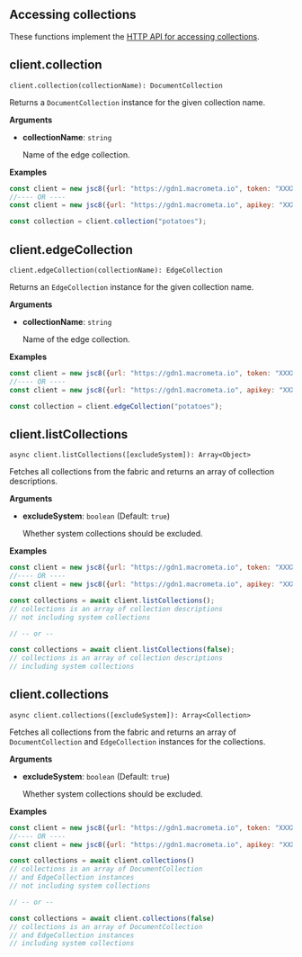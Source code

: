 ## Accessing collections

These functions implement the [HTTP API for accessing collections](https://developer.document360.io/docs/collections).

## client.collection

`client.collection(collectionName): DocumentCollection`

Returns a `DocumentCollection` instance for the given collection name.

**Arguments**

- **collectionName**: `string`

  Name of the edge collection.

**Examples**

```js
const client = new jsc8({url: "https://gdn1.macrometa.io", token: "XXXX"});
//---- OR ----
const client = new jsc8({url: "https://gdn1.macrometa.io", apikey: "XXXX"});

const collection = client.collection("potatoes");
```

## client.edgeCollection

`client.edgeCollection(collectionName): EdgeCollection`

Returns an `EdgeCollection` instance for the given collection name.

**Arguments**

- **collectionName**: `string`

  Name of the edge collection.

**Examples**

```js
const client = new jsc8({url: "https://gdn1.macrometa.io", token: "XXXX"});
//---- OR ----
const client = new jsc8({url: "https://gdn1.macrometa.io", apikey: "XXXX"});

const collection = client.edgeCollection("potatoes");
```

## client.listCollections

`async client.listCollections([excludeSystem]): Array<Object>`

Fetches all collections from the fabric and returns an array of collection descriptions.

**Arguments**

- **excludeSystem**: `boolean` (Default: `true`)

  Whether system collections should be excluded.

**Examples**

```js
const client = new jsc8({url: "https://gdn1.macrometa.io", token: "XXXX"});
//---- OR ----
const client = new jsc8({url: "https://gdn1.macrometa.io", apikey: "XXXX"});

const collections = await client.listCollections();
// collections is an array of collection descriptions
// not including system collections

// -- or --

const collections = await client.listCollections(false);
// collections is an array of collection descriptions
// including system collections
```

## client.collections

`async client.collections([excludeSystem]): Array<Collection>`

Fetches all collections from the fabric and returns an array of
`DocumentCollection` and `EdgeCollection` instances for the collections.

**Arguments**

- **excludeSystem**: `boolean` (Default: `true`)

  Whether system collections should be excluded.

**Examples**

```js
const client = new jsc8({url: "https://gdn1.macrometa.io", token: "XXXX"});
//---- OR ----
const client = new jsc8({url: "https://gdn1.macrometa.io", apikey: "XXXX"});

const collections = await client.collections()
// collections is an array of DocumentCollection
// and EdgeCollection instances
// not including system collections

// -- or --

const collections = await client.collections(false)
// collections is an array of DocumentCollection
// and EdgeCollection instances
// including system collections
```
